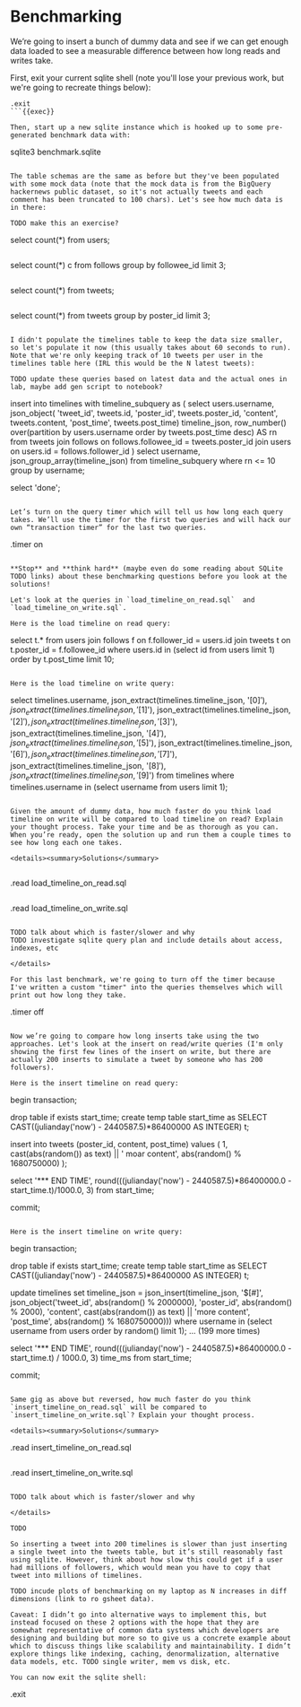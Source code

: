 # Benchmarking

We’re going to insert a bunch of dummy data and see if we can get enough data loaded to see a measurable difference between how long reads and writes take.

First, exit your current sqlite shell (note you'll lose your previous work, but we're going to recreate things below):

```
.exit
```{{exec}}

Then, start up a new sqlite instance which is hooked up to some pre-generated benchmark data with:

```
sqlite3 benchmark.sqlite
```{{exec}}

The table schemas are the same as before but they've been populated with some mock data (note that the mock data is from the BigQuery hackernews public dataset, so it's not actually tweets and each comment has been truncated to 100 chars). Let's see how much data is in there:

TODO make this an exercise?

```
select count(*) from users;
```{{exec}}

```
select count(*) c from follows
group by followee_id
limit 3;
```{{exec}}

```
select count(*) from tweets;
```{{exec}}

```
select count(*) from tweets
group by poster_id
limit 3;
```{{exec}}

I didn't populate the timelines table to keep the data size smaller, so let's populate it now (this usually takes about 60 seconds to run). Note that we're only keeping track of 10 tweets per user in the timelines table here (IRL this would be the N latest tweets):

TODO update these queries based on latest data and the actual ones in lab, maybe add gen script to notebook?

```
insert into timelines
with timeline_subquery as (
  select
  users.username,
  json_object(
    'tweet_id', tweets.id, 
    'poster_id', tweets.poster_id, 
    'content', tweets.content, 
    'post_time', tweets.post_time) timeline_json,
  row_number() over(partition by users.username order by tweets.post_time desc) AS rn
  from tweets
  join follows on follows.followee_id = tweets.poster_id
  join users on users.id = follows.follower_id
)
select username, json_group_array(timeline_json)
from timeline_subquery
where rn <= 10
group by username;

select 'done';
```{{exec}}

Let’s turn on the query timer which will tell us how long each query takes. We’ll use the timer for the first two queries and will hack our own “transaction timer” for the last two queries.

```
.timer on
```{{exec}}

**Stop** and **think hard** (maybe even do some reading about SQLite TODO links) about these benchmarking questions before you look at the solutions!

Let's look at the queries in `load_timeline_on_read.sql`  and `load_timeline_on_write.sql`.

Here is the load timeline on read query:

```
select t.*
from users
join follows f on f.follower_id = users.id
join tweets t on t.poster_id = f.followee_id
where users.id in (select id from users limit 1)
order by t.post_time
limit 10;
```

Here is the load timeline on write query:

```
select
timelines.username,
json_extract(timelines.timeline_json, '$[0]'),
json_extract(timelines.timeline_json, '$[1]'),
json_extract(timelines.timeline_json, '$[2]'),
json_extract(timelines.timeline_json, '$[3]'),
json_extract(timelines.timeline_json, '$[4]'),
json_extract(timelines.timeline_json, '$[5]'),
json_extract(timelines.timeline_json, '$[6]'),
json_extract(timelines.timeline_json, '$[7]'),
json_extract(timelines.timeline_json, '$[8]'),
json_extract(timelines.timeline_json, '$[9]')
from timelines
where timelines.username in (select username from users limit 1);
```

Given the amount of dummy data, how much faster do you think load timeline on write will be compared to load timeline on read? Explain your thought process. Take your time and be as thorough as you can. When you’re ready, open the solution up and run them a couple times to see how long each one takes.

<details><summary>Solutions</summary>
    
```
.read load_timeline_on_read.sql
```{{exec}}

```
.read load_timeline_on_write.sql
```{{exec}}

TODO talk about which is faster/slower and why
TODO investigate sqlite query plan and include details about access, indexes, etc

</details>    

For this last benchmark, we're going to turn off the timer because I've written a custom "timer" into the queries themselves which will print out how long they take.
```
.timer off
```{{exec}}

Now we’re going to compare how long inserts take using the two approaches. Let's look at the insert on read/write queries (I'm only showing the first few lines of the insert on write, but there are actually 200 inserts to simulate a tweet by someone who has 200 followers).

Here is the insert timeline on read query:

```
begin transaction;

drop table if exists start_time;
create temp table start_time as
SELECT CAST((julianday('now') - 2440587.5)*86400000 AS INTEGER) t;

insert into tweets (poster_id, content, post_time)
values (
  1, 
  cast(abs(random()) as text) || ' moar content',
  abs(random() % 1680750000)
);

select
 '*** END TIME',
 round(((julianday('now') - 2440587.5)*86400000.0 - start_time.t)/1000.0, 3)
from start_time;

commit;
```

Here is the insert timeline on write query:

```
begin transaction;

drop table if exists start_time;
create temp table start_time as SELECT CAST((julianday('now') - 2440587.5)*86400000 AS INTEGER) t;

update timelines set timeline_json = json_insert(timeline_json, '$[#]', json_object('tweet_id', abs(random() % 2000000), 'poster_id', abs(random() % 2000), 'content', cast(abs(random()) as text) || 'more content', 'post_time', abs(random() % 1680750000))) where username in (select username from users order by random() limit 1);
... (199 more times)

select '*** END TIME', round(((julianday('now') - 2440587.5)*86400000.0 - start_time.t) / 1000.0, 3) time_ms from start_time;

commit;
```

Same gig as above but reversed, how much faster do you think `insert_timeline_on_read.sql` will be compared to `insert_timeline_on_write.sql`? Explain your thought process.

<details><summary>Solutions</summary>

```
.read insert_timeline_on_read.sql
```{{exec}}

```
.read insert_timeline_on_write.sql
```{{exec}}

TODO talk about which is faster/slower and why
    
</details>

TODO

So inserting a tweet into 200 timelines is slower than just inserting a single tweet into the tweets table, but it’s still reasonably fast using sqlite. However, think about how slow this could get if a user had millions of followers, which would mean you have to copy that tweet into millions of timelines.

TODO incude plots of benchmarking on my laptop as N increases in diff dimensions (link to ro gsheet data).

Caveat: I didn’t go into alternative ways to implement this, but instead focused on these 2 options with the hope that they are somewhat representative of common data systems which developers are designing and building but more so to give us a concrete example about which to discuss things like scalability and maintainability. I didn’t explore things like indexing, caching, denormalization, alternative data models, etc. TODO single writer, mem vs disk, etc.

You can now exit the sqlite shell:

```
.exit
```{{exec}}